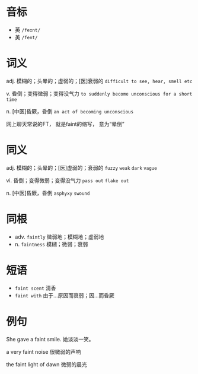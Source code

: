 # 音标

- 英 `/feɪnt/`
- 美 `/fent/`

# 词义

adj. 模糊的；头晕的；虚弱的；[医]衰弱的
`difficult to see, hear, smell etc`

v. 昏倒；变得微弱；变得没气力
`to suddenly become unconscious for a short time`

n. [中医]昏厥，昏倒
`an act of becoming unconscious`



网上聊天常说的FT， 就是faint的缩写， 意为“晕倒”

# 同义

adj. 模糊的；头晕的；[医]虚弱的；衰弱的
`fuzzy` `weak` `dark` `vague`

vi. 昏倒；变得微弱；变得没气力
`pass out` `flake out`

n. [中医]昏厥，昏倒
`asphyxy` `swound`

# 同根

- adv. `faintly` 微弱地；模糊地；虚弱地
- n. `faintness` 模糊；微弱；衰弱

# 短语

- `faint scent` 清香
- `faint with` 由于…原因而衰弱；因…而昏厥

# 例句

She gave a faint smile.
她淡淡一笑。

a very faint noise
很微弱的声响

the faint light of dawn
微弱的晨光


